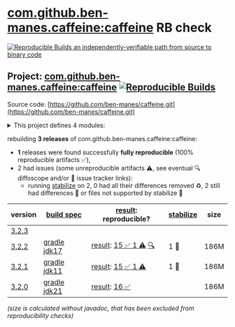 [com.github.ben-manes.caffeine:caffeine](https://central.sonatype.com/artifact/com.github.ben-manes.caffeine/caffeine/versions) RB check
=======

[![Reproducible Builds](https://reproducible-builds.org/images/logos/rb.svg) an independently-verifiable path from source to binary code](https://reproducible-builds.org/)

## Project: [com.github.ben-manes.caffeine:caffeine](https://central.sonatype.com/artifact/com.github.ben-manes.caffeine/caffeine/versions) [![Reproducible Builds](https://img.shields.io/endpoint?url=https://raw.githubusercontent.com/jvm-repo-rebuild/reproducible-central/master/content/com/github/ben-manes/caffeine/badge.json)](https://github.com/jvm-repo-rebuild/reproducible-central/blob/master/content/com/github/ben-manes/caffeine/README.md)

Source code: [https://github.com/ben-manes/caffeine.git](https://github.com/ben-manes/caffeine.git)

<details><summary>This project defines 4 modules:</summary>

* [com.github.ben-manes.caffeine:caffeine](https://central.sonatype.com/artifact/com.github.ben-manes.caffeine/caffeine/overview)
* [com.github.ben-manes.caffeine:guava](https://central.sonatype.com/artifact/com.github.ben-manes.caffeine/guava/overview)
* [com.github.ben-manes.caffeine:jcache](https://central.sonatype.com/artifact/com.github.ben-manes.caffeine/jcache/overview)
* [com.github.ben-manes.caffeine:simulator](https://central.sonatype.com/artifact/com.github.ben-manes.caffeine/simulator/overview)
</details>

rebuilding **3 releases** of com.github.ben-manes.caffeine:caffeine:
- **1** releases were found successfully **fully reproducible** (100% reproducible artifacts :white_check_mark:),
- 2 had issues (some unreproducible artifacts :warning:, see eventual :mag: diffoscope and/or :memo: issue tracker links):
  - running [stabilize](doc/stabilize.md) on 2, 0 had all their differences removed :recycle:, 2 still had differences :rotating_light: or files not supported by stabilize :no_entry_sign:

| version | [build spec](/BUILDSPEC.md) | [result](https://reproducible-builds.org/docs/jvm/): reproducible? | [stabilize](https://github.com/google/oss-rebuild/blob/main/cmd/stabilize/README.md) | size |
| -- | --------- | ------ | ------ | -- |
| [3.2.3](https://central.sonatype.com/artifact/com.github.ben-manes.caffeine/caffeine/3.2.3/pom) | | | |
| [3.2.2](https://central.sonatype.com/artifact/com.github.ben-manes.caffeine/caffeine/3.2.2/pom) | [gradle jdk17](caffeine-cache-3.2.2.buildspec) | [result](caffeine-3.2.2.buildinfo): [15 :white_check_mark:  1 :warning:](caffeine-3.2.2.buildcompare) [:mag:](caffeine-3.2.2.diffoscope) | 1 :rotating_light: | 186M |
| [3.2.1](https://central.sonatype.com/artifact/com.github.ben-manes.caffeine/caffeine/3.2.1/pom) | [gradle jdk11](caffeine-cache-3.2.1.buildspec) | [result](caffeine-3.2.1.buildinfo): [15 :white_check_mark:  1 :warning:](caffeine-3.2.1.buildcompare) | 1 :rotating_light: | 186M |
| [3.2.0](https://central.sonatype.com/artifact/com.github.ben-manes.caffeine/caffeine/3.2.0/pom) | [gradle jdk21](caffeine-cache-3.2.0.buildspec) | [result](caffeine-3.2.0.buildinfo): [16 :white_check_mark: ](caffeine-3.2.0.buildcompare) | | 186M |

<i>(size is calculated without javadoc, that has been excluded from reproducibility checks)</i>
